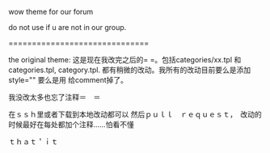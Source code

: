 wow theme for our forum

do not use if u are not in our group.

==============================

the original theme:
这是现在我改完之后的= =。包括categories/xx.tpl 和categories.tpl, category.tpl. 都有稍微的改动。我所有的改动目前要么是添加　style="" 要么是用<!-- 和 --> 给comment掉了。

我没改太多也忘了注释＝　＝

在ｓｓｈ里或者下载到本地改动都可以
然后ｐｕｌｌ　ｒｅｑｕｅｓｔ，　改动的时候最好在每处都加个注释……怕看不懂

ｔｈａｔ＇ｉｔ
